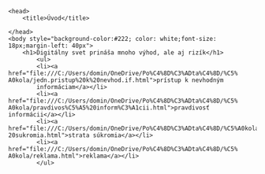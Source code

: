 <!DOCTYPE=html>
<html lang="sk">

	<head>
		<title>Úvod</title>

	</head>
	<body style="background-color:#222; color: white;font-size: 18px;margin-left: 40px">
		<h1>Digitálny svet prináša mnoho výhod, ale aj rizík</h1>
			<ul>
			<li><a href="file:///C:/Users/domin/OneDrive/Po%C4%8D%C3%ADta%C4%8D/%C5%				A0kola/jedn.pristup%20k%20nevhod.if.html">prístup k nevhodným
			informáciam</a></li>
			<li><a href="file:///C:/Users/domin/OneDrive/Po%C4%8D%C3%ADta%C4%8D/%C5%					A0kola/pravdivos%C5%A5%20inform%C3%A1cii.html">pravdivosť informácii</a></li>
			<li><a href="file:///C:/Users/domin/OneDrive/Po%C4%8D%C3%ADta%C4%8D/%C5%A0kola/strata%			20sukromia.html">strata súkromia</a></li>
			<li><a href="file:///C:/Users/domin/OneDrive/Po%C4%8D%C3%ADta%C4%8D/%C5%				A0kola/reklama.html">reklama</a></li>
			</ul>
